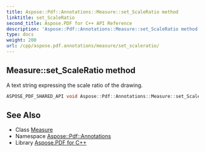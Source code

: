 ```yaml
---
title: Aspose::Pdf::Annotations::Measure::set_ScaleRatio method
linktitle: set_ScaleRatio
second_title: Aspose.PDF for C++ API Reference
description: 'Aspose::Pdf::Annotations::Measure::set_ScaleRatio method. A text string expressing the scale ratio of the drawing in C++.'
type: docs
weight: 200
url: /cpp/aspose.pdf.annotations/measure/set_scaleratio/
---
```

## Measure::set_ScaleRatio method


A text string expressing the scale ratio of the drawing.

```cpp
ASPOSE_PDF_SHARED_API void Aspose::Pdf::Annotations::Measure::set_ScaleRatio(System::String value)
```

## See Also

* Class [Measure](../)
* Namespace [Aspose::Pdf::Annotations](../../)
* Library [Aspose.PDF for C++](../../../)
